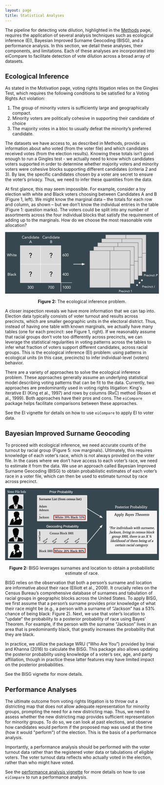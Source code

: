 ```yaml
---
layout: page
title: Statistical Analyses
---
```


The pipeline for detecting vote dilution, highlighted in the
[Methods](methods.md) page, requires the application of several analysis
techniques such as ecological inference (EI), Bayesian Improved Surname
Geocoding (BISG), and a performance analysis. In this section, we detail these
analyses, their components, and limitations. Each of these analyses are
incorporated into eiCompare to facilitate detection of vote dilution across a
broad array of datasets.

## Ecological Inference

As stated in the Motivation page, voting rights litigation relies on the Gingles
Test, which requires the following conditions to be satisfied for a Voting
Rights Act violation:

1. The group of minority voters is sufficiently large and geographically
   compact.
2. Minority voters are politically cohesive in supporting their candidate of
   choice
3. The majority votes in a bloc to usually defeat the minority’s preferred
   candidate.

The datasets we have access to, as described in Methods, provide us information
about who voted (from the voter file) and which candidates received votes (from
the election results). Knowing these totals isn’t good enough to run a Gingles
test - we actually need to know which candidates voters supported in order to
determine whether majority voters and minority voters were cohesive blocks
supporting different candidates (criteria 2 and 3). By law, the specific
candidates chosen by a voter are secret to ensure the voter’s privacy. Thus, we
need to infer these quantities from the data.

At first glance, this may seem impossible. For example, consider a toy election
with white and Black voters choosing between Candidates A and B (Figure 1,
left). We might know the marginal data – the totals for each row and column, as
shown – but we don’t know the individual entries in the table (Figure 1:
question marks). The voters could be split into any number of assortments across
the four individual blocks that satisfy the requirement of adding up to the
marginals. How do we choose the most reasonable vote allocation?

!["ei"](images/ei.png)
<p style="text-align: center;"><b>Figure 2:</b> The ecological inference problem.</p>

A closer inspection reveals we have more information that we can tap into.
Election data typically consists of voter turnout and results across precincts,
which are smaller geographic units in the electoral district. Thus, instead of
having one table with known marginals, we actually have many tables (one for
each precinct: see Figure 1, right). If we reasonably assume that racial groups
don’t vote too differently across precincts, we can leverage the statistical
regularities in voting patterns across the tables to infer what fraction of
voters support different candidates, across racial groups. This is the
ecological inference (EI) problem: using patterns in ecological units (in this
case, precincts) to infer individual-level (voters) behavior.

There are a variety of approaches to solve the ecological inference problem.
These approaches generally assume an underlying statistical model describing
voting patterns that can be fit to the data. Currently, two approaches are
predominantly used in voting rights litigation: King's iterative EI (King et
al., 1997) and rows by columns (RxC) method (Rosen et al., 1999). Both
approaches have their pros and cons. The `eiCompare` package helps facilitate
comparisons between these approaches.

See the EI vignette for details on how to use `eiCompare` to apply EI to voter
data.

## Bayesian Improved Surname Geocoding

To proceed with ecological inference, we need accurate counts of the turnout by
racial group (Figure 5: row marginals). Ultimately, this requires knowledge of
each voter’s race, which is not always provided on the voter file. In the cases
where we don’t have access to each voter’s race, we need to estimate it from the
data. We use an approach called Bayesian Improved Surname Geocoding (BISG) to
obtain probabilistic estimates of each voter’s race in a voter file, which can
then be used to estimate turnout by race across precinct.

!["bisg"](images/bisg.png)
<p style="text-align: center;"><b>Figure 2:</b> BISG leverages surnames
and location to obtain a probabilistic estimate of race.</p>

BISG relies on the observation that both a person’s surname and location are
informative about their race (Elliott et al., 2009). It crucially relies on the
Census Bureau’s comprehensive database of surnames and tabulation of racial
groups in geographic blocks across the United States. To apply BISG, we first
assume that a person’s surname provides prior knowledge of what their race might
be (e.g., a person with a surname of “Jackson” has a 53% chance of being black:
Figure 2). Next, we use that voter’s location to “update” the probability to a
posterior probability of race using Bayes’ Theorem. For example, if the person
with the surname “Jackson” lives in an area that is predominantly black, that
greatly increases the probability that they are black.

In practice, we utilize the package WRU (“Who Are You”) provided by Imai and
Khanna (2016) to calculate the BISG. This package also allows updating the
posterior probability using knowledge of a voter’s sex, age, and party
affiliation, though in practice these latter features may have limited impact on
the posterior probabilities.

See the BISG vignette for more details.

## Performance Analyses

The ultimate outcome from voting rights litigation is to throw out a districting
map that does not allow adequate representation for minority groups, prompting
the need for a new districting map. Thus, we need to assess whether the new
districting map provides sufficient representation for minority groups. To do
so, we can look at past elections, and observe how candidates would perform
if the proposed map was used at the time (how it would "perform") of the
election. This is the basis of a performance analysis.

Importantly, a performance analysis should be performed with the voter turnout
data rather than the registered voter data or tabulations of eligible voters.
The voter turnout data reflects who actually voted in the election, rather than
who might have voted.

See the [performance analysis vignette](performance_analysis.md) for more
details on how to use `eiCompare` to run a performance analysis.
